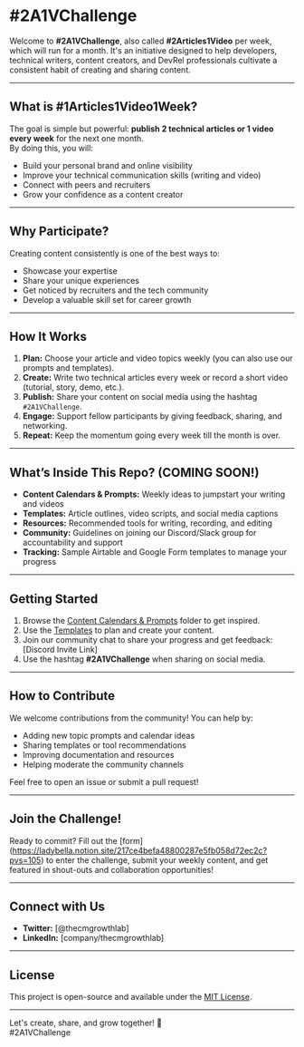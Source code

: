 # #2A1VChallenge

Welcome to **#2A1VChallenge**, also called **#2Articles1Video** per week, which will run for a month. It's an initiative designed to help developers, technical writers, content creators, and DevRel professionals cultivate a consistent habit of creating and sharing content.

---

## What is #1Articles1Video1Week?

The goal is simple but powerful: **publish 2 technical articles or 1 video every week** for the next one month.  
By doing this, you will:

- Build your personal brand and online visibility  
- Improve your technical communication skills (writing and video)  
- Connect with peers and recruiters  
- Grow your confidence as a content creator

---

## Why Participate?

Creating content consistently is one of the best ways to:

- Showcase your expertise  
- Share your unique experiences  
- Get noticed by recruiters and the tech community  
- Develop a valuable skill set for career growth

---

## How It Works

1. **Plan:** Choose your article and video topics weekly (you can also use our prompts and templates).  
2. **Create:** Write two technical articles every week or record a short video (tutorial, story, demo, etc.).  
3. **Publish:** Share your content on social media using the hashtag `#2A1VChallenge`.  
4. **Engage:** Support fellow participants by giving feedback, sharing, and networking.  
5. **Repeat:** Keep the momentum going every week till the month is over.

---

## What’s Inside This Repo? (COMING SOON!)

- **Content Calendars & Prompts:** Weekly ideas to jumpstart your writing and videos  
- **Templates:** Article outlines, video scripts, and social media captions  
- **Resources:** Recommended tools for writing, recording, and editing  
- **Community:** Guidelines on joining our Discord/Slack group for accountability and support  
- **Tracking:** Sample Airtable and Google Form templates to manage your progress

---

## Getting Started

1. Browse the [Content Calendars & Prompts](./content-calendars) folder to get inspired.  
2. Use the [Templates](./templates) to plan and create your content.  
3. Join our community chat to share your progress and get feedback: [Discord Invite Link]  
4. Use the hashtag **#2A1VChallenge** when sharing on social media.

---

## How to Contribute

We welcome contributions from the community! You can help by:

- Adding new topic prompts and calendar ideas  
- Sharing templates or tool recommendations  
- Improving documentation and resources  
- Helping moderate the community channels

Feel free to open an issue or submit a pull request!

---

## Join the Challenge!

Ready to commit? Fill out the [form] (https://ladybella.notion.site/217ce4befa48800287e5fb058d72ec2c?pvs=105) to enter the challenge, submit your weekly content, and get featured in shout-outs and collaboration opportunities!

---

## Connect with Us

- **Twitter:** [@thecmgrowthlab]
- **LinkedIn:** [company/thecmgrowthlab]

---

## License

This project is open-source and available under the [MIT License](./LICENSE).

---

Let's create, share, and grow together! 🚀  
#2A1VChallenge
